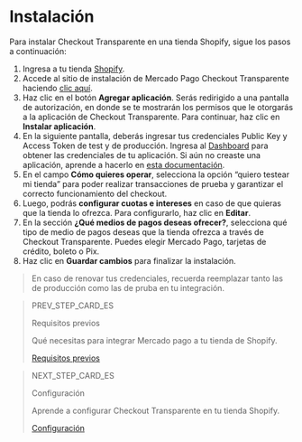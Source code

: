 # Instalación

Para instalar Checkout Transparente en una tienda Shopify, sigue los pasos a continuación:

1. Ingresa a tu tienda [Shopify](https://accounts.shopify.com/store-login).
2. Accede al sitio de instalación de Mercado Pago Checkout Transparente haciendo [clic aquí](https://apps.shopify.com/checkout-transparente-mp).
3. Haz clic en el botón **Agregar aplicación**. Serás redirigido a una pantalla de autorización, en donde se te mostrarán los permisos que le otorgarás a la aplicación de Checkout Transparente. Para continuar, haz clic en **Instalar aplicación**. 
4. En la siguiente pantalla, deberás ingresar tus credenciales Public Key y Access Token de test y de producción. Ingresa al [Dashboard](https://www.mercadopago.com.ar/developers/panel) para obtener las credenciales de tu aplicación. Si aún no creaste una aplicación, aprende a hacerlo en [esta documentación](/developers/es/docs/shopify/additional-content/dashboard/introduction). 
5. En el campo **Cómo quieres operar**, selecciona la opción “quiero testear mi tienda” para poder realizar transacciones de prueba y garantizar el correcto funcionamiento del checkout.
6. Luego, podrás **configurar cuotas e intereses** en caso de que quieras que la tienda lo ofrezca. Para configurarlo, haz clic en **Editar**.
7. En la sección **¿Qué medios de pagos deseas ofrecer?**, selecciona qué tipo de medio de pagos deseas que la tienda ofrezca a través de Checkout Transparente. Puedes elegir Mercado Pago, tarjetas de crédito, boleto o Pix.
7. Haz clic en **Guardar cambios** para finalizar la instalación.

> En caso de renovar tus credenciales, recuerda reemplazar tanto las de producción como las de pruba en tu integración.

> PREV_STEP_CARD_ES
>
> Requisitos previos
>
> Qué necesitas para integrar Mercado pago a tu tienda de Shopify.
>
> [Requisitos previos](/developers/es/docs/shopify/requirements-checkout-transparente)

> NEXT_STEP_CARD_ES
>
> Configuración
>
> Aprende a configurar Checkout Transparente en tu tienda Shopify.
>
> [Configuración](/developers/es/docs/shopify/configuration-checkout-transparente)